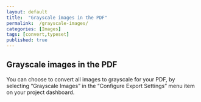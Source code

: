 ```yaml
---
layout: default
title:  "Grayscale images in the PDF"
permalink:  /grayscale-images/
categories: [Images]
tags: [convert,typeset]
published: true
---
```


<section data-type="chapter" class="hsecchapter" data-hederis-type="hsecchapter" id="grayscale-images" data-pi-attrs="id: grayscale-images; data-tags: convert,typeset;" role="doc-chapter" data-tags="convert,typeset" data-author-name=" " data-book-title=" " title="Grayscale images in the PDF"><h1 data-hederis-type="hblkchaptitle" class="hblkchaptitle" id="pSHZKZ3kR">Grayscale images in the PDF</h1><p class="hblkp" data-hederis-type="hblkp" id="p2pZIhrJb">You can choose to convert all images to grayscale for your PDF, by selecting &#8220;Grayscale Images&#8221; in the &#8220;Configure Export Settings&#8221; menu item on your project dashboard.</p></section>